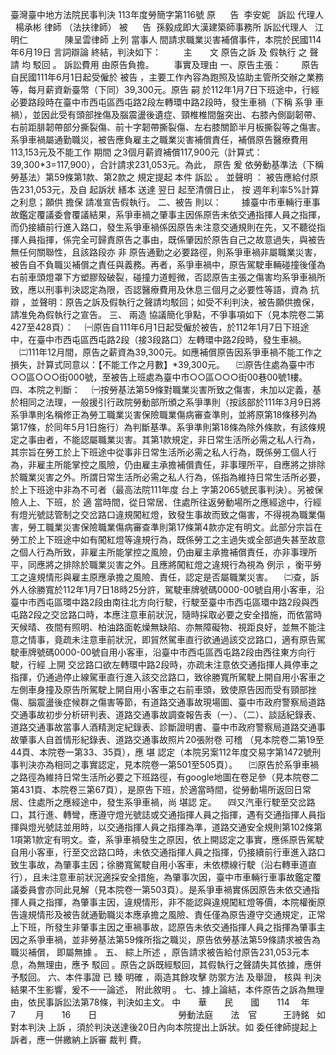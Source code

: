 臺灣臺中地方法院民事判決
113年度勞簡字第116號
原      告  李安妮  
訴訟
代理人
  楊承彬
律師
（法扶律師）
被      告  孫毅成即大漢建築師事務所
訴訟代理人
  江明仁  
            陳呈雲律師
上列
當事人
間請求職業災害補償事件，本院於民國114年6月19日
言詞辯論
終結，判決如下：
　　
主　　文
原告之訴
及
假執行
之
聲請
均
駁回
。
訴訟費用
由原告負擔。
　　事實及理由
一、原告主張：
　　原告自民國111年6月1日起受僱於
被告
，主要工作內容為跑照及協助主管所交辦之業務等，每月薪資新臺幣（下同）39,300元。原告
嗣
於112年1月7日下班途中，行經必要路段時在臺中市西屯區西屯路2段左轉環中路2段時，發生車禍（下稱
系爭
車禍），並因此受有頭部挫傷及腦震盪後遺症、頸椎椎間盤突出、右膝內側副韌帶、右前距腓韌帶部分撕裂傷、前十字韌帶撕裂傷、左右膝關節半月板撕裂等之傷害。系爭車禍屬通勤職災，被告應負雇主之職業災害補償責任，補償原告醫療費用113,153元及不能工作
期間
之3個月薪資補償117,900元（計算式：39,300*3=117,900），合計請求231,053元。為此，
原告
爰
依勞動基準法（下稱勞基法）第59條第1款、第2款之
規定提起
本件
訴訟
。
並聲明
：
被告應給付原告231,053元，及自
起訴狀
繕本
送達
翌日
起至清償日止，
按
週年利率5%計算之利息；願供
擔保
請准宣告假執行。
二、被告
則以：
　　據臺中市車輛行車事故鑑定覆議委會覆議結果，系爭車禍之肇事主因係原告未依交通指揮人員之指揮，而仍接續前行進入路口，發生系爭車禍係因原告未注意交通規則在先，又不聽從指揮人員指揮，係完全可歸責原告之事由，既係肇因於原告自己之故意過失，與被告無任何關聯性，且該路段亦
非
原告通勤之必要路徑，則系爭車禍非屬職業災害，被告自不負職災補償之責任與義務。再者，系爭車禍中，原告駕駛車輛碰撞後僅為右前車頭燈罩下方塑膠殼破裂，碰撞力道輕微，否認原告主張之傷害均系爭車禍所致，應以刑事判決認定為限，否認醫療費用及休息三個月之必要性等語，資為
抗辯
，並聲明：原告之訴及假執行之聲請均駁回；如受不利判決，被告願供擔保，請准免為假執行之宣告。
三、
兩造
協議簡化爭點，不爭事項如下（見本院卷二第427至428頁）：
　㈠原告自111年6月1日起受僱於被告，於112年1月7日下班途中，在臺中市西屯區西屯路2段（接3段路口）左轉環中路2段時，發生車禍。
　㈡111年12月間，原告之薪資為39,300元。如應補償原告因系爭車禍不能工作之損失，計算式同意以：【不能工作之月數】*39,300元。
　㈢原告住處為臺中市○○區○○○街000號，至被告上班處為臺中市○○區○○○街00巷00號1樓。
四、本院之判斷：
　㈠按勞基法第59條對職業災害所致之傷害，未加以定義，基於相同之法理，一般援引行政院勞動部所頒之系爭準則（按該部於111年3月9日將系爭準則名稱修正為勞工職業災害保險職業傷病審查準則，並將原第18條移列為第17條，於同年5月1日施行）為判斷基準。系爭準則第18條為除外條款，有該條規定之事由者，不能認屬職業災害。其第1款規定，非日常生活所必需之私人行為，其宗旨在勞工於上下班途中從事非日常生活所必需之私人行為，既係勞工個人行為，非雇主所能掌控之風險，仍由雇主承擔補償責任，非事理所平，自應將之排除於職業災害之外。所謂日常生活所必需之私人行為，係指為維持日常生活所必要，於上下班途中非為不可者（最高法院111年度
台上
字第2065號民事判決）。另被保險人上、下班，於
適
當時間，從日常居、住處所往返勞動場所之應經途中，行經有燈光號誌管制之交岔路口違規闖紅燈，致發生事故而致之傷害，不得視為職業傷害，勞工職業災害保險職業傷病審查準則第17條第4款亦定有明文。此部分宗旨在勞工於上下班途中如有闖紅燈等違規行為，既係勞工之主過失或全部過失甚至故意之個人行為所致，非雇主所能掌控之風險，仍由雇主承擔補償責任，亦非事理所平，同應將之排除於職業災害之外。且應將闖紅燈之違規行為視為
例示
，衡平勞工之違規情形與雇主原應承擔之風險、責任，認定是否屬職業災害。
　㈡查，訴外人徐勝寬於112年1月7日18時25分許，駕駛車牌號碼0000-00號自用小客車，沿臺中市西屯區環中路2段由南往北方向行駛，行駛至臺中市西屯區環中路2段與西屯路2段之交岔路口時，本應注意車前狀況，隨時採取必要之安全措施，而依當時天候晴、夜間有照明、柏油路面乾燥無缺陷、亦無障礙物、視距良好，並無不能注意之情事，竟疏未注意車前狀況，即貿然駕車直行欲通過該交岔路口，適有原告駕駛車牌號碼0000-00號自用小客車，沿臺中市西屯區西屯路2段由西往東方向行駛，行經
上開
交岔路口欲左轉環中路2段時，亦疏未注意依交通指揮人員停車之指揮，仍通過停止線駕車直行進入該交岔路口，致徐勝寬所駕駛上開自用小客車之左側車身撞及原告所駕駛上開自用小客車之右前車頭，致使原告因而受有頸部挫傷、腦震盪後症候群之傷害等節，有道路交通事故現場圖、臺中市政府警察局道路交通事故初步分析研判表、道路交通事故調查報告表（一）、（二）、談話紀錄表、道路交通事故當事人酒精測定紀錄表、診斷證明書、臺中市政府警察局道路交通事故肇事人自首情形紀錄表、道路交通事故照片20張附卷
可稽
（見本院卷二第19至44頁、本院卷一第33、35頁），應
堪
認定（本院另案112年度交易字第1472號刑事判決亦為相同之事實認定，見本院卷一第501至505頁）。
　㈢原告於系爭車禍之路徑為維持日常生活所必要之下班路徑，有google地圖在卷足參（見本院卷二第431頁、本院卷三第67頁），是原告下班，於適當時間，從勞動場所返回日常居、住處所之應經途中，發生系爭車禍，尚
堪認
定。
　㈣又汽車行駛至交岔路口，其行進、轉彎，應遵守燈光號誌或交通指揮人員之指揮，遇有交通指揮人員指揮與燈光號誌並用時，以交通指揮人員之指揮為準，道路交通安全規則第102條第1項第1款定有明文。查，系爭車禍發生之原因，依上開認定之事實，應係原告駕駛自用小客車，行至交岔路口時，未依交通指揮人員之指揮，仍接續前行車進入路口致生事故，為肇事主因；徐勝寬駕駛自用小客車，未依標線行駛（沿右轉車道直行），且未注意車前狀況適採安全措施，為肇事次因，臺中市車輛行車事故鑑定覆議委員會亦同此見解（見本院卷一第503頁）。是系爭車禍實係因原告未依交通指揮人員之指揮，為肇事主因，違規情形，非不能認與違規闖紅燈等價，本院權衡原告違規情形及被告就通勤職災本應承擔之風險、責任僅為原告遵守交通規定，正常上下班，所發生非肇事主因之車禍事故，認原告未依交通指揮人員之指揮為肇事主因之系爭車禍，並非勞基法第59條所指之職災，原告依勞基法第59條請求被告為職災補償，
即屬無據
。
五、
綜上所述
，原告請求被告給付原告231,053元本息，為無理由，應予
駁回
。原告之訴既經駁回，其假執行之聲請失其依據，應併予駁回。
六、本件事證
已
臻
明確
，兩造其餘攻擊
防禦方法
及舉證，
核與
判決結果不生影響，爰不一一論述，
附此敘明
。
七、據上論結，本件原告之訴為無理由，依民事訴訟法第78條，判決如主文。
中　　華　　民　　國　　114 　年　　7 　　月　　16　　日
　　　　　　　　　勞動法庭　　法　官　　　王詩銘
 
如對本判決
上訴
，須於判決送達後20日內向本院提出上訴狀。如
委任律師提起上訴者，應一併繳納上訴審
裁判
費。